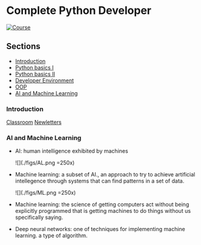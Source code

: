 # Complete Python Developer 

[![Course](https://www.udemy.com/staticx/udemy/images/v6/logo-coral-light.svg)](https://www.udemy.com/course/complete-python-developer-zero-to-mastery)


## Sections

- [Introduction](#introduction)
- [Python basics I](#python-basics-i)
- [Python basics II](#python-basics-ii)
- [Developer Environment](#developer-environment)
- [OOP](#oop)
- [AI and Machine Learning](#ai-and-machine-learning)

### Introduction
[Classroom](https://discord.gg/nVmbHYY)
[Newletters](https://zerotomastery.io/blog/?tag=PM)

### AI and Machine Learning
- AI: human intelligence exhibited by machines

    ![](./figs/AL.png =250x)

- Machine learning: a subset of AI., an approach to try to achieve artificial intellegence through systems that can find patterns in a set of data.

    ![](./figs/ML.png =250x)

- Machine learning: the science of getting computers act without being explicitly programmed that is getting machines to do things without us specifically saying.
- Deep neural networks: one of techniques for implementing machine learning. a type of algorithm.
